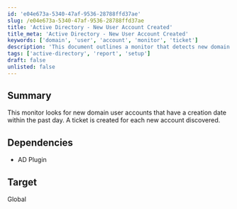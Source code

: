 ```yaml
---
id: 'e04e673a-5340-47af-9536-28788ffd37ae'
slug: /e04e673a-5340-47af-9536-28788ffd37ae
title: 'Active Directory - New User Account Created'
title_meta: 'Active Directory - New User Account Created'
keywords: ['domain', 'user', 'account', 'monitor', 'ticket']
description: 'This document outlines a monitor that detects new domain user accounts created within the last day, automatically generating a ticket for each new account found. It requires the AD Plugin and targets a global scope.'
tags: ['active-directory', 'report', 'setup']
draft: false
unlisted: false
---
```


## Summary

This monitor looks for new domain user accounts that have a creation date within the past day. A ticket is created for each new account discovered.

## Dependencies

- AD Plugin

## Target

Global
